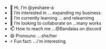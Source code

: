 - 👋 Hi, I’m @yeshaee-a 
- 👀 I’m interested in ... expanding my business
- 🌱 I’m currently learning ... and relearnimg
- 💞️ I’m looking to collaborate on ...many works
- 📫 How to reach me ...@Bandalas on discord 
- 😄 Pronouns: ...she/her
- ⚡ Fun fact: ...i'm interesting

<!---
yeshaee-a/yeshaee-a is a ✨ special ✨ repository because its `README.md` (this file) appears on your GitHub profile.
You can click the Preview link to take a look at your changes.
--->
